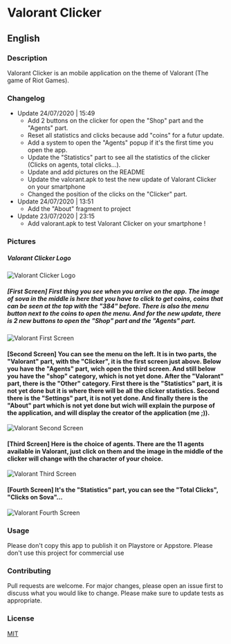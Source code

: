 # Valorant Clicker

## English
### Description
Valorant Clicker is an mobile application on the theme of Valorant (The game of Riot Games).

### Changelog

* Update 24/07/2020 | 15:49
  * Add 2 buttons on the clicker for open the "Shop" part and the "Agents" part.
  * Reset all statistics and clicks because add "coins" for a futur update.
  * Add a system to open the "Agents" popup if it's the first time you open the app.
  * Update the "Statistics" part to see all the statistics of the clicker (Clicks on agents, total clicks...).
  * Update and add pictures on the README
  * Update the valorant.apk to test the new update of Valorant Clicker on your smartphone
  * Changed the position of the clicks on the "Clicker" part.
* Update 24/07/2020 | 13:51
  * Add the "About" fragment to project
* Update 23/07/2020 | 23:15
  * Add valorant.apk to test Valorant Clicker on your smartphone !

### Pictures

##### Valorant Clicker Logo
![Valorant Clicker Logo](https://i.ibb.co/yh5qfDP/logo-valo-round.png)

##### [First Screen] First thing you see when you arrive on the app. The image of sova in the middle is here that you have to click to get coins, coins that can be seen at the top with the "384" before. There is also the menu button next to the coins to open the menu. And for the new update, there is 2 new buttons to open the "Shop" part and the "Agents" part.
![Valorant First Screen](https://i.ibb.co/bKSZrNS/Screenshot-1595599020.png)

#### [Second Screen] You can see the menu on the left. It is in two parts, the "Valorant" part, with the "Clicker", it is the first screen just above. Below you have the "Agents" part, wich open the third screen. And still below you have the "shop" category, which is not yet done. After the "Valorant" part, there is the "Other" category. First there is the "Statistics" part, it is not yet done but it is where there will be all the clicker statistics. Second there is the "Settings" part, it is not yet done. And finally there is the "About" part which is not yet done but wich will explain the purpose of the application, and will display the creator of the application (me ;)).
![Valorant Second Screen](https://i.ibb.co/Fhgf2b9/Screenshot-1595533571.png)

#### [Third Screen] Here is the choice of agents. There are the 11 agents available in Valorant, just click on them and the image in the middle of the clicker will change with the character of your choice.
![Valorant Third Screen](https://i.ibb.co/LxGs15v/Screenshot-1595533575.png)

#### [Fourth Screen] It's the "Statistics" part, you can see the "Total Clicks", "Clicks on Sova"...
![Valorant Fourth Screen](https://i.ibb.co/LxpJBLX/Screenshot-1595599341.png)


### Usage
Please don't copy this app to publish it on Playstore or Appstore.
Please don't use this project for commercial use
### Contributing
Pull requests are welcome. For major changes, please open an issue first to discuss what you would like to change.
Please make sure to update tests as appropriate.
### License
[MIT](https://choosealicense.com/licenses/mit/)
